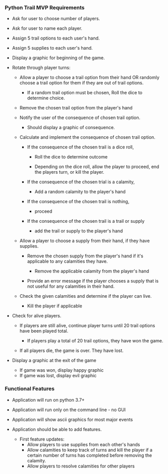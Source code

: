 ### Python Trail MVP Requirements

- Ask for user to choose number of players.

- Ask for user to name each player.

- Assign 5 trail options to each user's hand.

- Assign 5 supplies to each user's hand.

- Display a graphic for beginning of the game.

- Rotate through player turns:

  - Allow a player to choose a trail option from their hand OR randomly choose a trail option for them if they are out of trail options.
    - If a random trail option must be chosen, Roll the dice to determine choice.

  - Remove the chosen trail option from the player's hand

  - Notify the user of the consequence of chosen trail option.
    - Should display a graphic of consequence.

  - Calculate and implement the consequence of chosen trail option.

    - If the consequence of the chosen trail is a dice roll,
      - Roll the dice to determine outcome

      - Depending on the dice roll, allow the player to proceed, end the players turn, or kill the player.

    - If the consequence of the chosen trial is a calamity,
      - Add a random calamity to the player's hand

    - If the consequence of the chosen trail is nothing,
      - proceed

    - If the consequence of the chosen trail is a trail or supply
      - add the trail or supply to the player's hand

  - Allow a player to choose a supply from their hand, if they have supplies.

    - Remove the chosen supply from the player's hand if it's applicable to any calamities they have.  

      - Remove the applicable calamity from the player's hand

    - Provide an error message if the player chooses a supply that is not useful for any calamities in their hand.

  - Check the given calamities and determine if the player can live.

    - Kill the player if applicable

- Check for alive players.
  - If players are still alive, continue player turns until 20 trail options have been played total.
    - If players play a total of 20 trail options, they have won the game.

  - If all players die, the game is over. They have lost.

- Display a graphic at the exit of the game
  - If game was won, display happy graphic
  - If game was lost, display evil graphic


### Functional Features

- Application will run on python 3.7+

- Application will run only on the command line - no GUI

- Application will show ascii graphics for most major events

- Application should be able to add features.

  - First feature updates:
    - Allow players to use supplies from each other's hands
    - Allow calamities to keep track of turns and kill the player if a certain number of turns has completed before removing the calamity.
    - Allow players to resolve calamities for other players
